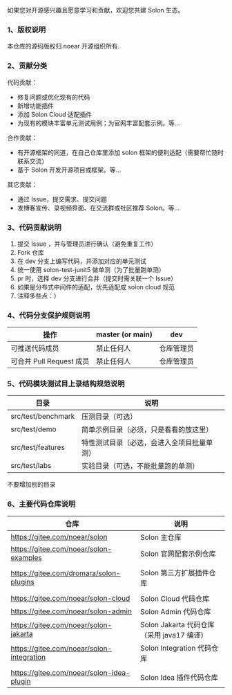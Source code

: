 如果您对开源感兴趣且愿意学习和贡献，欢迎您共建 Solon 生态。

### 1、版权说明

本仓库的源码版权归 noear 开源组织所有.

### 2、贡献分类

代码贡献：

* 修复问题或优化现有的代码
* 新增功能插件
* 添加 Solon Cloud 适配插件
* 为现有的模块丰富单元测试用例；为官网丰富配套示例。等...

合作贡献：

* 有开源框架的同道，在自己仓库里添加 solon 框架的便利适配（需要帮忙随时联系交流）
* 基于 Solon 开发开源项目或框架。等...

其它贡献：

* 通过 Issue，提交需求、提交问题
* 发博客宣传、录视频界面、在交流群或社区推荐 Solon。等...


### 3、代码贡献说明

1. 提交 Issue ，并与管理员进行确认（避免重复工作）
2. Fork 仓库
3. 在 dev 分支上编写代码，并添加对应的单元测试
4. 统一使用 solon-test-junit5 做单测（为了批量跑单测）
5. pr 时，选择 dev 分支进行合并（提交时需关联一个 Issue）
6. 如果是分布式中间件的适配，优先适配成 solon cloud 规范
7. 注释多些点：）

### 4、代码分支保护规则说明




| 操作 | master (or main)  | dev |
| -------- | -------- | -------- |
|  可推送代码成员  | 禁止任何人     | 仓库管理员     |
|  可合并 Pull Request 成员   | 禁止任何人     | 仓库管理员     |




### 5、代码模块测试目上录结构规范说明

| 目录                 | 说明                    |
|--------------------|-----------------------|
| src/test/benchmark | 压测目录（可选）              |
| src/test/demo      | 简单示例目录（必须，只是看看的放这里）   |
| src/test/features  | 特性测试目录（必选，会进入全项目批量单测） |
| src/test/labs      | 实验目录（可选，不能批量跑的单测）     |

不要增加别的目录


### 6、主要代码仓库说明


| 仓库                                        | 说明                               | 
|-------------------------------------------|----------------------------------| 
| https://gitee.com/noear/solon             | Solon 主仓库                        | 
| https://gitee.com/noear/solon-examples    | Solon 官网配套示例仓库                   |
|                                           |                                  |
| https://gitee.com/dromara/solon-plugins   | Solon 第三方扩展插件仓库                  | 
|                                           |                                  |
| https://gitee.com/noear/solon-cloud       | Solon Cloud 代码仓库                 | 
| https://gitee.com/noear/solon-admin       | Solon Admin 代码仓库                 | 
| https://gitee.com/noear/solon-jakarta     | Solon Jakarta 代码仓库（采用 java17 编译） | 
| https://gitee.com/noear/solon-integration | Solon Integration 代码仓库           | 
|                                           |                                  |
| https://gitee.com/noear/solon-idea-plugin | Solon Idea 插件代码仓库                | 
